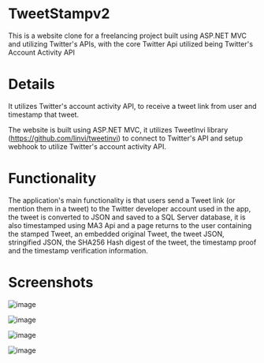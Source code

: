 # TweetStampv2

This is a website clone for a freelancing project built using ASP.NET MVC and utilizing Twitter's APIs, with the core Twitter Api utilized being Twitter's Account Activity API

# Details

It utilizes Twitter's account activity API, to receive a tweet link from user and timestamp that tweet. 

The website is built using ASP.NET MVC, it utilizes TweetInvi library (https://github.com/linvi/tweetinvi) to connect to Twitter's API and setup webhook to utilize Twitter's account activity API.

# Functionality

The application's main functionality is that users send a Tweet link (or mention them in a tweet) to the Twitter developer account used in the app, the tweet is converted to JSON and saved to a SQL Server database, it is also timestamped using MA3 Api and a page returns to the user containing the stamped Tweet, an embedded original Tweet, the tweet JSON, stringified JSON, the SHA256 Hash digest of the tweet, the timestamp proof and the timestamp verification information.

# Screenshots

![image](https://user-images.githubusercontent.com/94698429/167291723-04ec04d0-aa26-440c-a026-7b37ea5bcc2e.png)

![image](https://user-images.githubusercontent.com/94698429/167291765-d63ae8dd-d927-4bed-afa7-3899d7d21218.png)

![image](https://user-images.githubusercontent.com/94698429/167291775-b79bf405-a8a2-487f-8110-51faf413ef50.png)

![image](https://user-images.githubusercontent.com/94698429/167291792-a894d9f5-8510-48c1-9ece-7496cf1290ed.png)
